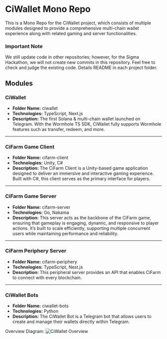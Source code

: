# CiWallet Mono Repo

This is a Mono Repo for the CiWallet project, which consists of multiple modules designed to provide a comprehensive multi-chain wallet experience along with related gaming and server functionalities.

### Important Note
We still update code in other repositories; however, for the Sigma Hackathon, we will not create new commits in this repository. Feel free to check and judge the existing code.
Details README in each project folder.

## Modules

### CiWallet
- **Folder Name:** ciwallet
- **Technologies:** TypeScript, Next.js
- **Description:** The first Solana & multi-chain wallet launched on Telegram. With the Wormhole TS SDK, CiWallet fully supports Wormhole features such as transfer, redeem, and more. 

---

### CiFarm Game Client
- **Folder Name:** cifarm-client
- **Technologies:** Unity, C#
- **Description:** The CiFarm Client is a Unity-based game application designed to deliver an immersive and interactive gaming experience. Built with C#, this client serves as the primary interface for players.

---

### CiFarm Game Server
- **Folder Name:** cifarm-server
- **Technologies:** Go, Nakama
- **Description:** This server acts as the backbone of the CiFarm game, ensuring that gameplay is engaging, dynamic, and responsive to player actions. It’s built to scale efficiently, supporting multiple concurrent users while maintaining performance and reliability.

---

### CiFarm Periphery Server
- **Folder Name:** cifarm-periphery
- **Technologies:** TypeScript, Nest.js
- **Description:** This peripheral server provides an API that enables CiFarm to connect with every blockchain.

---

### CiWallet Bots
- **Folder Name:** ciwallet-bots
- **Technologies:** Python
- **Description:** The CiWallet Bot is a Telegram bot that allows users to create and manage their wallets directly within Telegram.

Overview Diagram:
![CiWallet Overview](https://violet-lazy-yak-333.mypinata.cloud/ipfs/QmTBYxH6Q4KPHFX97N5Jya54tk93x3onRSL8spBTtWVQS2)
